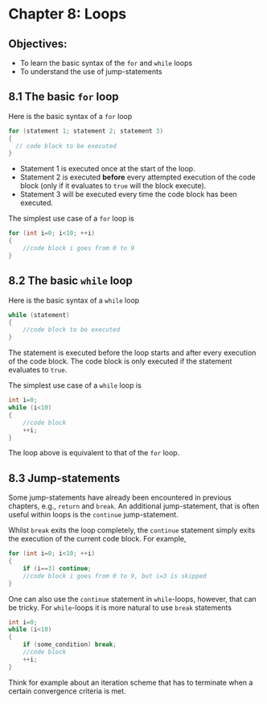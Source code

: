 # Chapter 8: Loops

## Objectives:
- To learn the basic syntax of the `for` and `while` loops
- To understand the use of jump-statements

## 8.1 The basic `for` loop
Here is the basic syntax of a `for` loop
```c++
for (statement 1; statement 2; statement 3) 
{
  // code block to be executed
}
```
- Statement 1 is executed once at the start of the loop.  
- Statement 2 is executed **before** every attempted execution of the code block 
(only if it evaluates to `true` will the block execute).  
- Statement 3 will be executed every time
the code block has been executed.

The simplest use case of a `for` loop is 
```c++
for (int i=0; i<10; ++i)
{
    //code block i goes from 0 to 9
}
```

## 8.2 The basic `while` loop
Here is the basic syntax of a `while` loop
```c++
while (statement)
{
    //code block to be executed
}
```
The statement is executed before the loop starts and after every execution of the
code block. The code block is only executed if the statement evaluates to `true`.

The simplest use case of a `while` loop is
```c++
int i=0;
while (i<10)
{
    //code block
    ++i;
}
```
The loop above is equivalent to that of the `for` loop.

## 8.3 Jump-statements
Some jump-statements have already been encountered in previous chapters, e.g.,
`return` and `break`. An additional jump-statement, that is often useful 
within loops is the `continue` jump-statement.

Whilst `break` exits the loop completely, the `continue` statement simply exits
the execution of the current code block. For example,
```c++
for (int i=0; i<10; ++i)
{
    if (i==3) continue;
    //code block i goes from 0 to 9, but i=3 is skipped
}
```
One can also use the `continue` statement in `while`-loops, however, that can be
tricky. For `while`-loops it is more natural to use `break` statements
```c++
int i=0;
while (i<10)
{
    if (some_condition) break;
    //code block
    ++i;
}
```
Think for example about an iteration scheme that has to terminate when a 
certain convergence criteria is met.